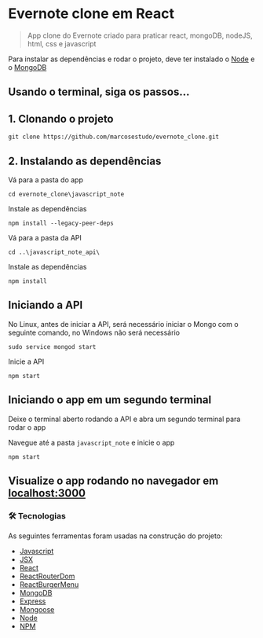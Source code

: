 # Evernote clone em React

> App clone do Evernote criado para praticar react, mongoDB, nodeJS, html, css e javascript

Para instalar as dependências e rodar o projeto, deve ter instalado o [Node](https://nodejs.org/en/) e o [MongoDB](https://www.mongodb.com/)

## Usando o terminal, siga os passos...
## 1. Clonando o projeto 

```
git clone https://github.com/marcosestudo/evernote_clone.git
```

## 2. Instalando as dependências

Vá para a pasta do app

```
cd evernote_clone\javascript_note
```

Instale as dependências

```
npm install --legacy-peer-deps 
```

Vá para a pasta da API

```
cd ..\javascript_note_api\
```

Instale as dependências

```
npm install
```

## Iniciando a API

No Linux, antes de iniciar a API, será necessário iniciar o Mongo com o seguinte comando, no Windows não será necessário

```
sudo service mongod start
```

Inicie a API

```
npm start
```

## Iniciando o app em um segundo terminal

Deixe o terminal aberto rodando a API e abra um segundo terminal para rodar o app

Navegue até a pasta `javascript_note` e inicie o app

```
npm start
```

## Visualize o app rodando no navegador em [localhost:3000](http://localhost:3000/)

### 🛠 Tecnologias

As seguintes ferramentas foram usadas na construção do projeto:

- [Javascript](https://developer.mozilla.org/pt-BR/docs/Web/JavaScript)
- [JSX](https://pt-br.reactjs.org/docs/introducing-jsx.html)
- [React](https://pt-br.reactjs.org/)
- [ReactRouterDom](https://reactrouter.com/en/main)
- [ReactBurgerMenu](https://negomi.github.io/react-burger-menu/)
- [MongoDB](https://www.mongodb.com/)
- [Express](https://expressjs.com/pt-br/)
- [Mongoose](https://mongoosejs.com/)
- [Node](https://nodejs.org/en/)
- [NPM](https://www.npmjs.com/)